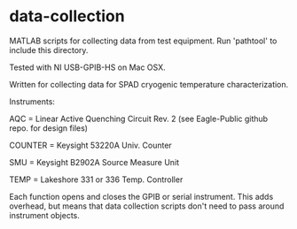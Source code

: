 # data-collection
MATLAB scripts for collecting data from test equipment. Run 'pathtool' to include this directory.

Tested with NI USB-GPIB-HS on Mac OSX.

Written for collecting data for SPAD cryogenic temperature characterization.

Instruments:

AQC = Linear Active Quenching Circuit Rev. 2 (see Eagle-Public github repo. for design files)

COUNTER = Keysight 53220A Univ. Counter

SMU = Keysight B2902A Source Measure Unit

TEMP = Lakeshore 331 or 336 Temp. Controller

Each function opens and closes the GPIB or serial instrument. This adds overhead, but means that data collection scripts don't need to pass around instrument objects.
